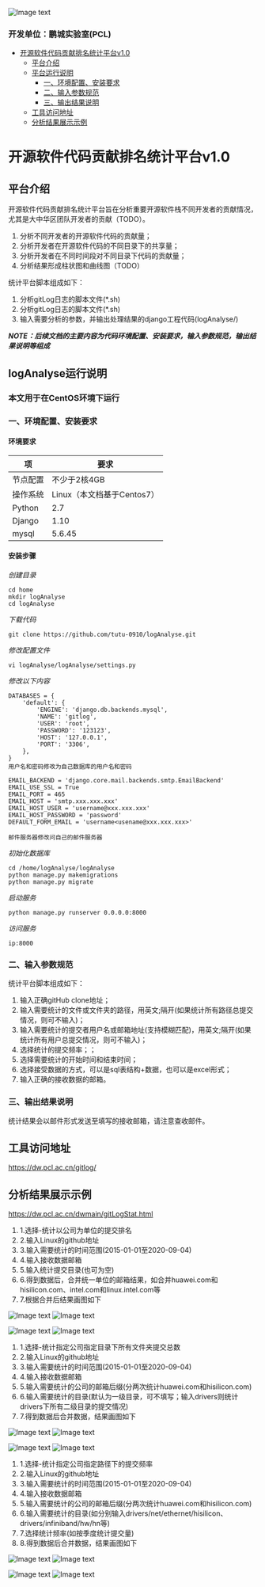 
![Image text](https://dw.pcl.ac.cn/dwmain/asset/images/pcl.png)

### 开发单位：鹏城实验室(PCL)


- [ 开源软件代码贡献排名统计平台v1.0 ](#head1)
	- [ 平台介绍](#head2)
	- [ 平台运行说明](#head3)
		- [ 一、环境配置、安装要求](#head5)
		- [ 二、输入参数规范](#head10)
		- [ 三、输出结果说明](#head14)
	- [ 工具访问地址](#head18)
	- [ 分析结果展示示例](#head19)



# <span id="head1">开源软件代码贡献排名统计平台v1.0</span>

## <span id="head2"> 平台介绍</span>

开源软件代码贡献排名统计平台旨在分析重要开源软件栈不同开发者的贡献情况，尤其是大中华区团队开发者的贡献（TODO）。

1. 分析不同开发者的开源软件代码的贡献量；
2. 分析开发者在开源软件代码的不同目录下的共享量；
3. 分析开发者在不同时间段对不同目录下代码的贡献量；
4. 分析结果形成柱状图和曲线图（TODO）

统计平台脚本组成如下：

1. 分析gitLog日志的脚本文件(*.sh)
2. 分析gitLog日志的脚本文件(*.sh)
3. 输入需要分析的参数，并输出处理结果的django工程代码(logAnalyse/)
	


***NOTE：后续文档的主要内容为代码环境配置、安装要求，输入参数规范，输出结果说明等组成***

## <span id="head3"> logAnalyse运行说明</span>

### <span id="head4"> 本文用于在CentOS环境下运行</span>

### <span id="head5"> 一、环境配置、安装要求</span>


#### 环境要求

项 | 要求
---|---
节点配置 | 不少于2核4GB
操作系统 | Linux（本文档基于Centos7）
Python | 2.7
Django | 1.10
mysql  | 5.6.45


#### 安装步骤
*创建目录*

```
cd home
mkdir logAnalyse
cd logAnalyse
```

*下载代码*

```
git clone https://github.com/tutu-0910/logAnalyse.git
```

*修改配置文件*

```
vi logAnalyse/logAnalyse/settings.py
```

*修改以下内容*

```
DATABASES = {
    'default': {
        'ENGINE': 'django.db.backends.mysql',
        'NAME': 'gitlog',
        'USER': 'root',
        'PASSWORD': '123123',
        'HOST': '127.0.0.1',
        'PORT': '3306',
    },
}
用户名和密码修改为自己数据库的用户名和密码

EMAIL_BACKEND = 'django.core.mail.backends.smtp.EmailBackend'
EMAIL_USE_SSL = True
EMAIL_PORT = 465
EMAIL_HOST = 'smtp.xxx.xxx.xxx'
EMAIL_HOST_USER = 'username@xxx.xxx.xxx'
EMAIL_HOST_PASSWORD = 'password'
DEFAULT_FORM_EMAIL = 'username<usename@xxx.xxx.xxx>'

邮件服务器修改问自己的邮件服务器

```

*初始化数据库*

```
cd /home/logAnalyse/logAnalyse
python manage.py makemigrations
python manage.py migrate
```

*启动服务*

```
python manage.py runserver 0.0.0.0:8000
```
*访问服务*
```
ip:8000
```
### <span id="head10"> 二、输入参数规范</span>

统计平台脚本组成如下：

1. 输入正确gitHub clone地址；
2. 输入需要统计的文件或文件夹的路径，用英文;隔开(如果统计所有路径总提交情况，则可不输入)；
3. 输入需要统计的提交者用户名或邮箱地址(支持模糊匹配)，用英文;隔开(如果统计所有用户总提交情况，则可不输入)；
4. 选择统计的提交频率；；
5. 选择需要统计的开始时间和结束时间；
6. 选择接受数据的方式，可以是sql表结构+数据，也可以是excel形式；
7. 输入正确的接收数据的邮箱。

### <span id="head14"> 三、输出结果说明</span>

统计结果会以邮件形式发送至填写的接收邮箱，请注意查收邮件。


## <span id="head18">工具访问地址</span>
https://dw.pcl.ac.cn/gitlog/
## <span id="head19">分析结果展示示例</span>
https://dw.pcl.ac.cn/dwmain/gitLogStat.html



1. 1.选择-统计以公司为单位的提交排名
2. 2.输入Linux的github地址
3. 3.输入需要统计的时间范围(2015-01-01至2020-09-04)
4. 4.输入接收数据邮箱
5. 5.输入统计提交目录(也可为空)
6. 6.得到数据后，合并统一单位的邮箱结果，如合并huawei.com和hisilicon.com、intel.com和linux.intel.com等
7. 7.根据合并后结果画图如下

![Image text](https://dw.pcl.ac.cn/dwmain/asset/images/1.png)
![Image text](https://dw.pcl.ac.cn/dwmain/asset/images/1-1.png)

![Image text](https://dw.pcl.ac.cn/dwmain/asset/images/2.png)
![Image text](https://dw.pcl.ac.cn/dwmain/asset/images/2-2.png)

1. 1.选择-统计指定公司指定目录下所有文件夹提交总数
2. 2.输入Linux的github地址
3. 3.输入需要统计的时间范围(2015-01-01至2020-09-04)
4. 4.输入接收数据邮箱
5. 5.输入需要统计的公司的邮箱后缀(分两次统计huawei.com和hisilicon.com)
6. 6.输入需要统计的目录(默认为一级目录，可不填写；输入drivers则统计drivers下所有二级目录的提交情况)
7. 7.得到数据后合并数据，结果画图如下

![Image text](https://dw.pcl.ac.cn/dwmain/asset/images/3-1.png)
![Image text](https://dw.pcl.ac.cn/dwmain/asset/images/3-3.png)

![Image text](https://dw.pcl.ac.cn/dwmain/asset/images/4.png)
![Image text](https://dw.pcl.ac.cn/dwmain/asset/images/4-4.png)

1. 1.选择-统计指定公司指定路径下的提交频率
2. 2.输入Linux的github地址
3. 3.输入需要统计的时间范围(2015-01-01至2020-09-04)
4. 4.输入接收数据邮箱
5. 5.输入需要统计的公司的邮箱后缀(分两次统计huawei.com和hisilicon.com)
6. 6.输入需要统计的目录(如分别输入drivers/net/ethernet/hisilicon、drivers/infiniband/hw/hn等)
7. 7.选择统计频率(如按季度统计提交量)
8. 8.得到数据后合并数据，结果画图如下

![Image text](https://dw.pcl.ac.cn/dwmain/asset/images/5.png)
![Image text](https://dw.pcl.ac.cn/dwmain/asset/images/5-5.png)

![Image text](https://dw.pcl.ac.cn/dwmain/asset/images/6.png)
![Image text](https://dw.pcl.ac.cn/dwmain/asset/images/6-6.png)
